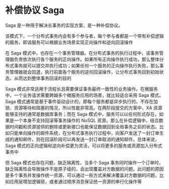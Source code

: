 # 补偿协议 Saga

Saga 是一种用于解决长事务的实现方案，是一种补偿协议。

该模式下，一个分布式事务内会有多个参与者，每个参与者都是一个带有补偿逻辑的服务，即该服务可以根据业务场景实现正向操作和逆向回滚操作

在 Saga 模式中，也存在一个事务管理器。在分布式事务的执行过程中，该事务管理器负责依次执行各个服务的正向操作。如果所有正向操作执行成功，那么整体分布式事务就可以提交并执行成功；如果任何一个服务的正向操作执行失败，那么事务管理器就会回退，执行前面各个服务的逆向回滚操作，让分布式事务回到初始状态，从而达到整体事务回滚的目的

Saga 模式非常适用于流程长且需要保证事务最终一致性的业务操作。在微服务中，一个业务请求需要跨越多个微服务应用的场景，就比较适合采用 Saga 模式。Saga 模式通常是基于事件驱动设计的，即每个服务都是异步执行的，不存在加锁、资源等待和阻塞的情况，所以性能非常高。在两阶段提交的方案中，XA 资源能够支持的通常是数据库事务；而在 Saga 模式中，服务可以以任何形式存在。如果是一个本身不支持回滚等事务操作的 NoSQL 资源，那么在补偿逻辑中，结合数据时间戳和资源提供的删除或更新接口也能保证数据回到全局事务之前的状态。比如只能单向操作的邮件系统，在分布式事务执行过程中，向客户发送了一封订单生成的通知邮件，则在回滚阶段可以再发送一封订单取消的通知邮件。总体来说，Saga 模式的正向逻辑和逆向补偿更为灵活，可以将更多的服务或资源加入分布式事务中

但 Saga 模式也存在问题，缺乏隔离性，当多个 Saga 事务同时操作一个订单时，缺乏隔离性会导致操作不是原子级的，会出现覆盖对方数据的问题。此问题的原因是多个事务并发操作统一资源，可以通过一些方式来解决覆盖对方数据的问题，比如应用层增加逻辑锁，或者通过顺序消息保证统一资源的串行化操作等